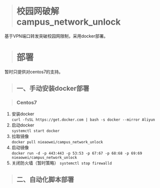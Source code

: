 ># 校园网破解 campus_network_unlock
基于VPN端口转发突破校园网限制，采用docker部署。
># 部署
暂时只提供对centos7的支持。
>## 一、手动安装docker部署

>### Centos7
 1. 安装docker    
`curl -fsSL https://get.docker.com | bash -s docker --mirror Aliyun` 
 2. 启动docker  
 `systemctl start docker`
 3. 拉取镜像  
 `docker pull nieaowei/campus_network_unlock`
 4. 启动镜像  
`docker run -d -p 443:443 -p 53:53 -p 67:67 -p 68:68 -p 69:69 nieaowei/campus_network_unlock`
 5. 关闭防火墙（暂时策略）
 `systemctl stop firewalld`  

>## 二、自动化脚本部署